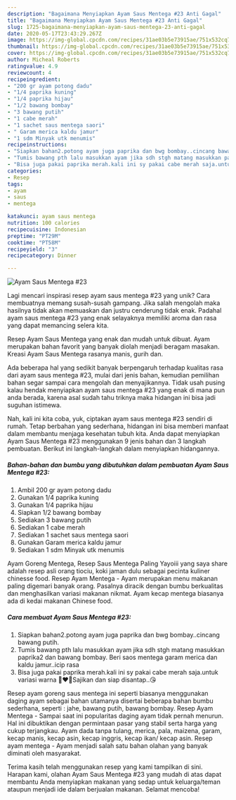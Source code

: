 ```yaml
---
description: "Bagaimana Menyiapkan Ayam Saus Mentega #23 Anti Gagal"
title: "Bagaimana Menyiapkan Ayam Saus Mentega #23 Anti Gagal"
slug: 1725-bagaimana-menyiapkan-ayam-saus-mentega-23-anti-gagal
date: 2020-05-17T23:43:29.267Z
image: https://img-global.cpcdn.com/recipes/31ae03b5e73915ae/751x532cq70/ayam-saus-mentega-23-foto-resep-utama.jpg
thumbnail: https://img-global.cpcdn.com/recipes/31ae03b5e73915ae/751x532cq70/ayam-saus-mentega-23-foto-resep-utama.jpg
cover: https://img-global.cpcdn.com/recipes/31ae03b5e73915ae/751x532cq70/ayam-saus-mentega-23-foto-resep-utama.jpg
author: Micheal Roberts
ratingvalue: 4.9
reviewcount: 4
recipeingredient:
- "200 gr ayam potong dadu"
- "1/4 paprika kuning"
- "1/4 paprika hijau"
- "1/2 bawang bombay"
- "3 bawang putih"
- "1 cabe merah"
- "1 sachet saus mentega saori"
- " Garam merica kaldu jamur"
- "1 sdm Minyak utk menumis"
recipeinstructions:
- "Siapkan bahan2.potong ayam juga paprika dan bwg bombay..cincang bawang putih."
- "Tumis bawang pth lalu masukkan ayam jika sdh stgh matang masukkan paprika2 dan bawang bombay. Beri saos mentega garam merica dan kaldu jamur..icip rasa"
- "Bisa juga pakai paprika merah.kali ini sy pakai cabe merah saja.untuk variasi warna 💚♥️💛Sajikan dan siap disantap..😘"
categories:
- Resep
tags:
- ayam
- saus
- mentega

katakunci: ayam saus mentega 
nutrition: 100 calories
recipecuisine: Indonesian
preptime: "PT29M"
cooktime: "PT58M"
recipeyield: "3"
recipecategory: Dinner

---
```



![Ayam Saus Mentega #23](https://img-global.cpcdn.com/recipes/31ae03b5e73915ae/751x532cq70/ayam-saus-mentega-23-foto-resep-utama.jpg)

Lagi mencari inspirasi resep ayam saus mentega #23 yang unik? Cara membuatnya memang susah-susah gampang. Jika salah mengolah maka hasilnya tidak akan memuaskan dan justru cenderung tidak enak. Padahal ayam saus mentega #23 yang enak selayaknya memiliki aroma dan rasa yang dapat memancing selera kita.

Resep Ayam Saus Mentega yang enak dan mudah untuk dibuat. Ayam merupakan bahan favorit yang banyak diolah menjadi beragam masakan. Kreasi Ayam Saus Mentega rasanya manis, gurih dan.

Ada beberapa hal yang sedikit banyak berpengaruh terhadap kualitas rasa dari ayam saus mentega #23, mulai dari jenis bahan, kemudian pemilihan bahan segar sampai cara mengolah dan menyajikannya. Tidak usah pusing kalau hendak menyiapkan ayam saus mentega #23 yang enak di mana pun anda berada, karena asal sudah tahu triknya maka hidangan ini bisa jadi suguhan istimewa.


Nah, kali ini kita coba, yuk, ciptakan ayam saus mentega #23 sendiri di rumah. Tetap berbahan yang sederhana, hidangan ini bisa memberi manfaat dalam membantu menjaga kesehatan tubuh kita. Anda dapat menyiapkan Ayam Saus Mentega #23 menggunakan 9 jenis bahan dan 3 langkah pembuatan. Berikut ini langkah-langkah dalam menyiapkan hidangannya.

<!--inarticleads1-->

##### Bahan-bahan dan bumbu yang dibutuhkan dalam pembuatan Ayam Saus Mentega #23:

1. Ambil 200 gr ayam potong dadu
1. Gunakan 1/4 paprika kuning
1. Gunakan 1/4 paprika hijau
1. Siapkan 1/2 bawang bombay
1. Sediakan 3 bawang putih
1. Sediakan 1 cabe merah
1. Sediakan 1 sachet saus mentega saori
1. Gunakan  Garam merica kaldu jamur
1. Sediakan 1 sdm Minyak utk menumis


Ayam Goreng Mentega, Resep Saus Mentega Paling Yayoiii yang saya share adalah resep asli orang tiociu, koki jaman dulu sebagai pecinta kuliner chinesse food. Resep Ayam Mentega - Ayam merupakan menu makanan paling digemari banyak orang. Pasalnya diracik dengan bumbu berkualitas dan menghasilkan variasi makanan nikmat. Ayam kecap mentega biasanya ada di kedai makanan Chinese food. 

<!--inarticleads2-->

##### Cara membuat Ayam Saus Mentega #23:

1. Siapkan bahan2.potong ayam juga paprika dan bwg bombay..cincang bawang putih.
1. Tumis bawang pth lalu masukkan ayam jika sdh stgh matang masukkan paprika2 dan bawang bombay. Beri saos mentega garam merica dan kaldu jamur..icip rasa
1. Bisa juga pakai paprika merah.kali ini sy pakai cabe merah saja.untuk variasi warna 💚♥️💛Sajikan dan siap disantap..😘


Resep ayam goreng saus mentega ini seperti biasanya menggunakan daging ayam sebagai bahan utamanya disertai beberapa bahan bumbu sederhana, seperti : jahe, bawang putih, bawang bombay. Resep Ayam Mentega - Sampai saat ini popularitas daging ayam tidak pernah menurun. Hal ini dibuktikan dengan permintaan pasar yang stabil serta harga yang cukup terjangkau. Ayam dada tanpa tulang, merica, pala, maizena, garam, kecap manis, kecap asin, kecap inggris, kecap ikan/ kecap asin. Resep ayam mentega - Ayam menjadi salah satu bahan olahan yang banyak diminati oleh masyarakat. 

Terima kasih telah menggunakan resep yang kami tampilkan di sini. Harapan kami, olahan Ayam Saus Mentega #23 yang mudah di atas dapat membantu Anda menyiapkan makanan yang sedap untuk keluarga/teman ataupun menjadi ide dalam berjualan makanan. Selamat mencoba!
